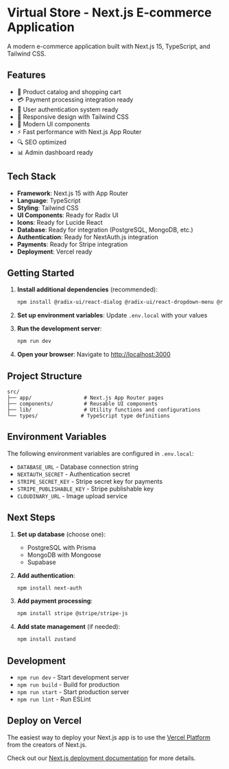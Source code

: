 # Virtual Store - Next.js E-commerce Application

A modern e-commerce application built with Next.js 15, TypeScript, and Tailwind CSS.

## Features

- 🛒 Product catalog and shopping cart
- 💳 Payment processing integration ready
- 👤 User authentication system ready
- 📱 Responsive design with Tailwind CSS
- 🎨 Modern UI components
- ⚡ Fast performance with Next.js App Router
- 🔍 SEO optimized
- 📊 Admin dashboard ready

## Tech Stack

- **Framework**: Next.js 15 with App Router
- **Language**: TypeScript
- **Styling**: Tailwind CSS
- **UI Components**: Ready for Radix UI
- **Icons**: Ready for Lucide React
- **Database**: Ready for integration (PostgreSQL, MongoDB, etc.)
- **Authentication**: Ready for NextAuth.js integration
- **Payments**: Ready for Stripe integration
- **Deployment**: Vercel ready

## Getting Started

1. **Install additional dependencies** (recommended):
   ```bash
   npm install @radix-ui/react-dialog @radix-ui/react-dropdown-menu @radix-ui/react-toast lucide-react clsx tailwind-merge
   ```

2. **Set up environment variables**:
   Update `.env.local` with your values

3. **Run the development server**:
   ```bash
   npm run dev
   ```

4. **Open your browser**:
   Navigate to [http://localhost:3000](http://localhost:3000)

## Project Structure

```
src/
├── app/                 # Next.js App Router pages
├── components/          # Reusable UI components
├── lib/                 # Utility functions and configurations
└── types/              # TypeScript type definitions
```

## Environment Variables

The following environment variables are configured in `.env.local`:

- `DATABASE_URL` - Database connection string
- `NEXTAUTH_SECRET` - Authentication secret
- `STRIPE_SECRET_KEY` - Stripe secret key for payments
- `STRIPE_PUBLISHABLE_KEY` - Stripe publishable key
- `CLOUDINARY_URL` - Image upload service

## Next Steps

1. **Set up database** (choose one):
   - PostgreSQL with Prisma
   - MongoDB with Mongoose
   - Supabase

2. **Add authentication**:
   ```bash
   npm install next-auth
   ```

3. **Add payment processing**:
   ```bash
   npm install stripe @stripe/stripe-js
   ```

4. **Add state management** (if needed):
   ```bash
   npm install zustand
   ```

## Development

- `npm run dev` - Start development server
- `npm run build` - Build for production
- `npm run start` - Start production server
- `npm run lint` - Run ESLint

## Deploy on Vercel

The easiest way to deploy your Next.js app is to use the [Vercel Platform](https://vercel.com/new?utm_medium=default-template&filter=next.js&utm_source=create-next-app&utm_campaign=create-next-app-readme) from the creators of Next.js.

Check out our [Next.js deployment documentation](https://nextjs.org/docs/app/building-your-application/deploying) for more details.

